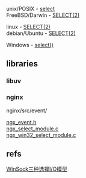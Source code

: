
unix/POSIX - [select](http://pubs.opengroup.org/onlinepubs/9699919799/functions/select.html)  
FreeBSD/Darwin - [SELECT(2)](https://www.freebsd.org/cgi/man.cgi?query=select)  

linux - [SELECT(2)](http://man7.org/linux/man-pages/man2/select.2.html)  
debian/Ubuntu - [SELECT(2)](https://manpages.debian.org/stretch/manpages-dev/_newselect.2.en.html)  

Windows - [select()](https://docs.microsoft.com/zh-cn/windows/desktop/api/winsock2/nf-winsock2-select)

## libraries

### libuv

### nginx

nginx/src/event/

[ngx_event.h](https://github.com/nginx/nginx/blob/master/src/event/ngx_event.h)  
[ngx_select_module.c](https://github.com/nginx/nginx/blob/master/src/event/modules/ngx_select_module.c)  
[ngx_win32_select_module.c](https://github.com/nginx/nginx/blob/master/src/event/modules/ngx_win32_select_module.c)  

## refs

[WinSock三种选择I/O模型](https://blog.csdn.net/phunxm/article/details/5085898)  
